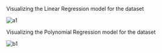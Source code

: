Visualizing the Linear Regression model for the dataset

![a1](https://user-images.githubusercontent.com/16416130/70484168-085ff600-1ab9-11ea-81a1-c84c9c3e5cc3.png)

Visualizing the Polynomial Regression model for the dataset

![b1](https://user-images.githubusercontent.com/16416130/70484179-10b83100-1ab9-11ea-98db-e89c8be4d656.png)
